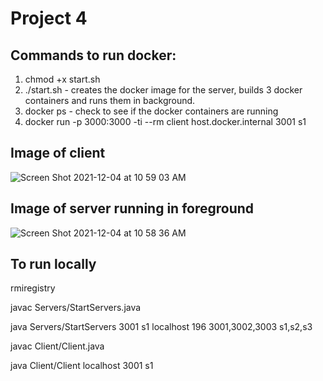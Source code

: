# Project 4 

## Commands to run docker:
1. chmod +x start.sh 
2. ./start.sh - creates the docker image for the server, builds 3 docker containers and runs them in background. 
3. docker ps - check to see if the docker containers are running 
4. docker run -p 3000:3000 -ti --rm client host.docker.internal 3001 s1

## Image of client

![Screen Shot 2021-12-04 at 10 59 03 AM](https://user-images.githubusercontent.com/35156624/144716134-8f31a060-3383-48ab-bdb1-f959a2f4db35.png)

## Image of server running in foreground

![Screen Shot 2021-12-04 at 10 58 36 AM](https://user-images.githubusercontent.com/35156624/144716114-22a437b6-5f80-4e73-b27b-b4b1c205127f.png)

## To run locally
rmiregistry

javac Servers/StartServers.java

java Servers/StartServers 3001 s1 localhost 196 3001,3002,3003 s1,s2,s3

javac Client/Client.java

java Client/Client localhost 3001 s1
